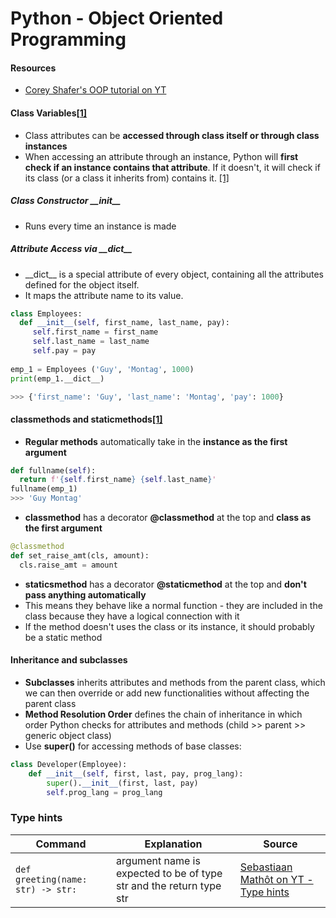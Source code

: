Python - Object Oriented Programming
============

#### Resources
- [Corey Shafer's OOP tutorial on YT](https://www.youtube.com/watch?v=ZDa-Z5JzLYM&list=PL-osiE80TeTsqhIuOqKhwlXsIBIdSeYtc)


#### Class Variables[[1]](https://www.youtube.com/watch?v=BJ-VvGyQxho)
- Class attributes can be **accessed through class itself or through class instances** 
- When accessing an attribute through an instance, Python will __first check if an instance contains that attribute__. If it doesn't, it will check if its class (or a class it inherits from) contains it. [[1]](https://youtu.be/BJ-VvGyQxho?t=214)

##### Class Constructor \_\_init__
- Runs every time an instance is made

##### Attribute Access via \_\_dict__
- \_\_dict__ is a special attribute of every object, containing all the attributes defined for the object itself. 
- It maps the attribute name to its value.

```python
class Employees:
  def __init__(self, first_name, last_name, pay):
     self.first_name = first_name
     self.last_name = last_name
     self.pay = pay
     
emp_1 = Employees ('Guy', 'Montag', 1000)
print(emp_1.__dict__)

>>> {'first_name': 'Guy', 'last_name': 'Montag', 'pay': 1000}
```


#### classmethods and staticmethods[[1]](https://www.youtube.com/watch?v=rq8cL2XMM5M)
- **Regular methods** automatically take in the **instance as the first argument**
```python
def fullname(self):
  return f'{self.first_name} {self.last_name}'
fullname(emp_1)
>>> 'Guy Montag'
```
- **classmethod** has a decorator **@classmethod** at the top and **class as the first argument**
```python
@classmethod
def set_raise_amt(cls, amount):
  cls.raise_amt = amount
```
- **staticsmethod** has a decorator **@staticmethod** at the top and **don't pass anything automatically**
- This means they behave like a normal function - they are included in the class because they have a logical connection with it
- If the method doesn't uses the class or its instance, it should probably be a static method


#### Inheritance and subclasses
- **Subclasses** inherits attributes and methods from the parent class, which we can then override or add new functionalities without affecting the parent class
- **Method Resolution Order** defines the chain of inheritance in which order Python checks for attributes and methods (child \>\> parent \>\> generic object class)
- Use **super()** for accessing methods of base classes:
```python
class Developer(Employee):
    def __init__(self, first, last, pay, prog_lang):
        super().__init__(first, last, pay)
        self.prog_lang = prog_lang
```


### Type hints
| Command | Explanation | Source |
| -------------- | ----------- | ------ |
| `def greeting(name: str) -> str:`| argument name is expected to be of type str and the return type str | [Sebastiaan Mathôt on YT - Type hints](https://www.youtube.com/watch?v=rytP_vIjzeE) |

